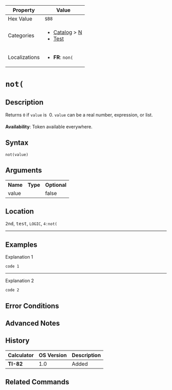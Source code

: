 | Property      | Value |
|---------------|-------|
| Hex Value     | `$B8`|
| Categories    | <ul><li>[Catalog](<../categories/Catalog.md>) > [N](<../categories/Catalog.md#N>)</li><li>[Test](<../categories/Test.md>)</li></ul> |
| Localizations | <ul><li><b>FR</b>: `non(`</li></ul> |

# `not(`

## Description
Returns `0` if `value` is  0. `value` can be a real number, expression, or list.


<b>Availability</b>: Token available everywhere.

## Syntax
`not(value)`

## Arguments
<table>
<tr><th>Name</th><th>Type</th><th>Optional</th></tr>

<tr><td>value</td><td></td><td>false</td></tr>

</table>

## Location
<kbd>2nd</kbd>, <kbd>test</kbd>, `LOGIC`, `4:not(`
<hr>

## Examples

Explanation 1
```ti-basic
code 1
```
---
Explanation 2
```ti-basic
code 2
```

## Error Conditions


## Advanced Notes


## History
| Calculator | OS Version | Description |
|------------|------------|-------------|
| <b>TI-82</b> | 1.0 | Added

## Related Commands

    